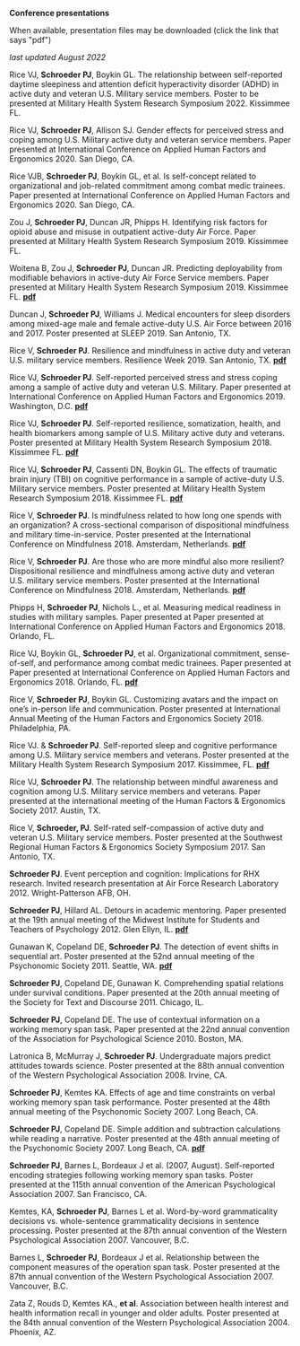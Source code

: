 **Conference presentations** 

When available, presentation files may be downloaded (click the link that says "pdf")

_last updated August 2022_

Rice VJ, **Schroeder PJ**, Boykin GL. The relationship between self-reported daytime sleepiness and attention deficit hyperactivity disorder (ADHD) in active duty and veteran U.S. Military service members. Poster to be presented at Military Health System Research Symposium 2022. Kissimmee FL.

Rice VJ, **Schroeder PJ**, Allison SJ. Gender effects for perceived stress and coping among U.S. Military active duty and veteran service members. Paper presented at International Conference on Applied Human Factors and Ergonomics 2020. San Diego, CA. 

Rice VJB, **Schroeder PJ**, Boykin GL, et al. Is self-concept related to organizational and job-related commitment among combat medic trainees. Paper presented at International Conference on Applied Human Factors and Ergonomics 2020. San Diego, CA. 

Zou J, **Schroeder PJ**, Duncan JR, Phipps H. Identifying risk factors for opioid abuse and misuse in outpatient active-duty Air Force. Paper presented at Military Health System Research Symposium 2019. Kissimmee FL.

Woitena B, Zou J, **Schroeder PJ**, Duncan JR. Predicting deployability from modifiable behaviors in active-duty Air Force Service members. Paper presented at Military Health System Research Symposium 2019. Kissimmee FL. [**pdf**](https://github.com/pjschroeder/pjschroeder.github.io/raw/main/assets/presentations/Poster_MHSRS19_PredictingDeployabilityFromModifiableBehaviors.pdf)

Duncan J, **Schroeder PJ**, Williams J. Medical encounters for sleep disorders among mixed-age male and female active-duty U.S. Air Force between 2016 and 2017. Poster presented at SLEEP 2019. San Antonio, TX. 

Rice V, **Schroeder PJ**. Resilience and mindfulness in active duty and veteran U.S. military service members. Resilience Week 2019. San Antonio, TX. [**pdf**](https://github.com/pjschroeder/pjschroeder.github.io/raw/main/assets/presentations/Presentation_ResilienceWeek19_ResilienceandMindfulness.pdf)

Rice VJ, **Schroeder PJ**. Self-reported perceived stress and stress coping among a sample of active duty and veteran U.S. Military. Paper presented at International Conference on Applied Human Factors and Ergonomics 2019. Washington, D.C. [**pdf**](https://github.com/pjschroeder/pjschroeder.github.io/raw/main/assets/presentations/Presentation_AHFE19_SelfReportedStressRelatedCopingStrategiesandPerceivedStress.pdf)

Rice VJ, **Schroeder PJ**. Self-reported resilience, somatization, health, and health biomarkers among sample of U.S. Military active duty and veterans. Poster presented at Military Health System Research Symposium 2018. Kissimmee FL. [**pdf**](https://github.com/pjschroeder/pjschroeder.github.io/raw/main/assets/presentations/Poster_MHSRS18_SelfReportedResilienceSomatizationHealthandBiomarkers.pdf) 

Rice VJ, **Schroeder PJ**, Cassenti DN, Boykin GL. The effects of traumatic brain injury (TBI) on cognitive performance in a sample of active-duty U.S. Military service members. Poster presented at Military Health System Research Symposium 2018. Kissimmee FL. [**pdf**](https://github.com/pjschroeder/pjschroeder.github.io/raw/main/assets/presentations/Poster_MHSRS18_EffectsOfTBIOnCogPerformance.pdf)

Rice V, **Schroeder PJ**. Is mindfulness related to how long one spends with an organization? A cross-sectional comparison of dispositional mindfulness and military time-in-service. Poster presented at the International Conference on Mindfulness 2018. Amsterdam, Netherlands. [**pdf**](https://github.com/pjschroeder/pjschroeder.github.io/raw/main/assets/presentations/Poster_ICM18_IsMindfulnessRelatedToHowLongOneSpendsWithAnOrganization.pdf)

Rice V, **Schroeder PJ**. Are those who are more mindful also more resilient? Dispositional resilience and mindfulness among active duty and veteran U.S. military service members. Poster presented at the International Conference on Mindfulness 2018. Amsterdam, Netherlands. [**pdf**](https://github.com/pjschroeder/pjschroeder.github.io/raw/main/assets/presentations/Poster_ICM18_AreThoseWhoAreMoreMindfulAlsoMoreResilient.pdf)

Phipps H, **Schroeder PJ**, Nichols L., et al. Measuring medical readiness in studies with military samples. Paper presented at Paper presented at International Conference on Applied Human Factors and Ergonomics 2018. Orlando, FL.

Rice VJ, Boykin GL, **Schroeder PJ**, et al. Organizational commitment, sense-of-self, and performance among combat medic trainees. Paper presented at Paper presented at International Conference on Applied Human Factors and Ergonomics 2018. Orlando, FL. [**pdf**](https://github.com/pjschroeder/pjschroeder.github.io/raw/main/assets/presentations/Presentation_AHFE19_OrganizationalCommitmentSenseOfSelfandPerformanceAmongCombat%20Medic%20Trainees.pdf)

Rice V, **Schroeder PJ**, Boykin GL. Customizing avatars and the impact on one’s in-person life and communication. Poster presented at International Annual Meeting of the Human Factors and Ergonomics Society 2018. Philadelphia, PA. 

Rice VJ. & **Schroeder PJ**. Self-reported sleep and cognitive performance among U.S. Military service members and veterans. Poster presented at the Military Health System Research Symposium 2017. Kissimmee, FL. [**pdf**](https://github.com/pjschroeder/pjschroeder.github.io/raw/main/assets/presentations/Poster_MHSRS17_SelfReportedSleepandCogPerformance.pdf)

Rice VJ, **Schroeder PJ**. The relationship between mindful awareness and cognition among U.S. Military service members and veterans. Paper presented at the international meeting of the Human Factors & Ergonomics Society 2017. Austin, TX. 

Rice V, **Schroeder, PJ**. Self-rated self-compassion of active duty and veteran U.S. Military service members. Poster presented at the Southwest Regional Human Factors & Ergonomics Society Symposium 2017. San Antonio, TX. 

**Schroeder PJ**. Event perception and cognition: Implications for RHX research. Invited research presentation at Air Force Research Laboratory 2012. Wright-Patterson AFB, OH. 

**Schroeder PJ**, Hillard AL. Detours in academic mentoring. Paper presented at the 19th annual meeting of the Midwest Institute for Students and Teachers of Psychology 2012. Glen Ellyn, IL. [**pdf**](https://github.com/pjschroeder/pjschroeder.github.io/raw/main/assets/presentations/Presentation_MISTOP12_DetoursInAcademicMentoring.pdf)

Gunawan K, Copeland DE, **Schroeder PJ**. The detection of event shifts in sequential art. Poster presented at the 52nd annual meeting of the Psychonomic Society 2011. Seattle, WA. [**pdf**](https://github.com/pjschroeder/pjschroeder.github.io/raw/main/assets/presentations/Poster_Psychonomics11_DetectionOfEventShiftsInSequentialArt.pdf)

**Schroeder PJ**, Copeland DE, Gunawan K. Comprehending spatial relations under survival conditions. Paper presented at the 20th annual meeting of the Society for Text and Discourse 2011. Chicago, IL. 

**Schroeder PJ**, Copeland DE. The use of contextual information on a working memory span task. Paper presented at the 22nd annual convention of the Association for Psychological Science 2010. Boston, MA. 

Latronica B, McMurray J, **Schroeder PJ**. Undergraduate majors predict attitudes towards science. Poster presented at the 88th annual convention of the Western Psychological Association 2008. Irvine, CA. 

**Schroeder PJ**, Kemtes KA. Effects of age and time constraints on verbal working memory span task performance. Poster presented at the 48th annual meeting of the Psychonomic Society 2007. Long Beach, CA. 

**Schroeder PJ**, Copeland DE. Simple addition and subtraction calculations while reading a narrative. Poster presented at the 48th annual meeting of the Psychonomic Society 2007. Long Beach, CA. [**pdf**](https://github.com/pjschroeder/pjschroeder.github.io/raw/main/assets/presentations/Poster_Psychonomics07_SimpleAdditionAndSubtraction.pdf)

**Schroeder PJ**, Barnes L, Bordeaux J et al. (2007, August). Self-reported encoding strategies following working memory span tasks. Poster presented at the 115th annual convention of the American Psychological Association 2007. San Francisco, CA. 

Kemtes, KA, **Schroeder PJ**, Barnes L et al. Word-by-word grammaticality decisions vs. whole-sentence grammaticality decisions in sentence processing. Poster presented at the 87th annual convention of the Western Psychological Association 2007. Vancouver, B.C. 

Barnes L, **Schroeder PJ**, Bordeaux J et al. Relationship between the component measures of the operation span task. Poster presented at the 87th annual convention of the Western Psychological Association 2007. Vancouver, B.C. 

Zata Z, Rouds D, Kemtes KA., **et al**. Association between health interest and health information recall in younger and older adults. Poster presented at the 84th annual convention of the Western Psychological Association 2004. Phoenix, AZ. 
